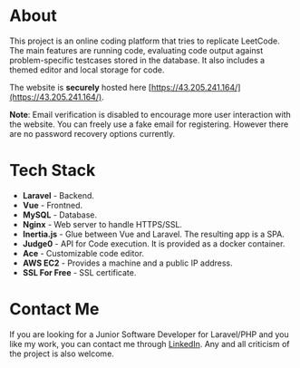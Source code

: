 
# About

This project is an online coding platform that tries to replicate LeetCode. The main features are running code, evaluating code output against problem-specific testcases stored in the database. It also includes a themed editor and local storage for code.

The website is **securely** hosted here [https://43.205.241.164/](https://43.205.241.164/).

**Note**: Email verification is disabled to encourage more user interaction with the website. You can freely use a fake email for registering. However there are no password recovery options currently.

# Tech Stack

- **Laravel** - Backend.
- **Vue** - Frontned.
- **MySQL** - Database.
- **Nginx** - Web server to handle HTTPS/SSL.
- **Inertia.js** - Glue between Vue and Laravel. The resulting app is a SPA.
- **Judge0** - API for Code execution. It is provided as a docker container.
- **Ace** - Customizable code editor.
- **AWS EC2** - Provides a machine and a public IP address.
- **SSL For Free** - SSL certificate.

# Contact Me

If you are looking for a Junior Software Developer for Laravel/PHP and you like my work, you can contact me through [LinkedIn](https://www.linkedin.com/in/riyangonsalves/). Any and all criticism of the project is also welcome.